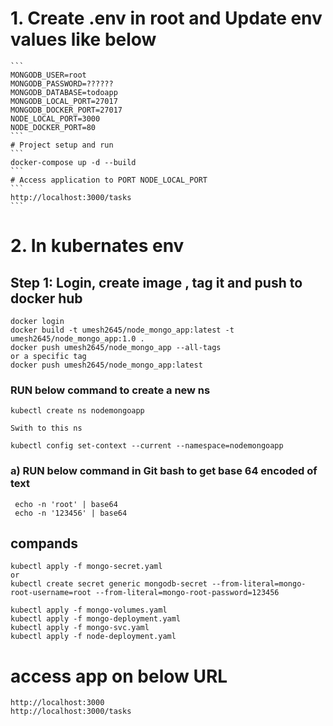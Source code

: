 
# 1. Create .env in root and Update env values like below
    ```
    MONGODB_USER=root
    MONGODB_PASSWORD=??????
    MONGODB_DATABASE=todoapp
    MONGODB_LOCAL_PORT=27017
    MONGODB_DOCKER_PORT=27017
    NODE_LOCAL_PORT=3000
    NODE_DOCKER_PORT=80
    ```
    # Project setup and run
    ```
    docker-compose up -d --build
    ```
    # Access application to PORT NODE_LOCAL_PORT
    ```
    http://localhost:3000/tasks
    ```
# 2. In kubernates env
## Step 1: Login, create image , tag it and push to docker hub
```
docker login
docker build -t umesh2645/node_mongo_app:latest -t umesh2645/node_mongo_app:1.0 .
docker push umesh2645/node_mongo_app --all-tags
or a specific tag
docker push umesh2645/node_mongo_app:latest
```

### RUN below command to create a new ns
```
kubectl create ns nodemongoapp

Swith to this ns

kubectl config set-context --current --namespace=nodemongoapp
```
###  a) RUN below command in Git bash to get base 64 encoded of text
```
 echo -n 'root' | base64
 echo -n '123456' | base64
```
## compands
```
kubectl apply -f mongo-secret.yaml
or
kubectl create secret generic mongodb-secret --from-literal=mongo-root-username=root --from-literal=mongo-root-password=123456

kubectl apply -f mongo-volumes.yaml
kubectl apply -f mongo-deployment.yaml
kubectl apply -f mongo-svc.yaml
kubectl apply -f node-deployment.yaml
```
# access app on below URL
```
http://localhost:3000
http://localhost:3000/tasks
```


